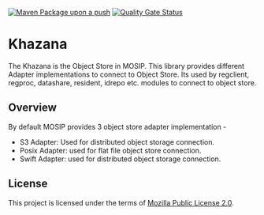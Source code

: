 [![Maven Package upon a push](https://github.com/mosip/khazana/actions/workflows/push-trigger.yml/badge.svg?branch=master)](https://github.com/mosip/khazana/actions/workflows/push-trigger.yml)
[![Quality Gate Status](https://sonarcloud.io/api/project_badges/measure?branch=master&project=mosip_khazana&id=mosip_khazana&metric=alert_status)](https://sonarcloud.io/dashboard?branch=master&id=mosip_khazana)

# Khazana
The Khazana is the Object Store in MOSIP. This library provides different Adapter implementations to connect to Object Store. Its used by regclient, regproc, datashare, resident, idrepo etc. modules to connect to object store.

## Overview
By default MOSIP provides 3 object store adapter implementation -
* S3 Adapter: Used for distributed object storage connection.
* Posix Adapter: used for flat file object store connection.
* Swift Adapter: used for distributed object storage connection.

## License
This project is licensed under the terms of [Mozilla Public License 2.0](LICENSE).
